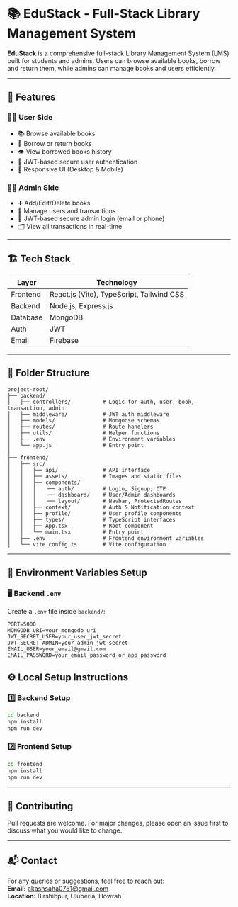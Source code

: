 # 📚 EduStack - Full-Stack Library Management System

**EduStack** is a comprehensive full-stack Library Management System (LMS) built for students and admins. Users can browse available books, borrow and return them, while admins can manage books and users efficiently.

---

## 🚀 Features

### 👨‍🎓 User Side
- 📚 Browse available books
- 🔄 Borrow or return books
- 👁️ View borrowed books history
- 🔐 JWT-based secure user authentication
- 📱 Responsive UI (Desktop & Mobile)

### 🧑‍💼 Admin Side
- ➕ Add/Edit/Delete books
- 👥 Manage users and transactions
- 🔐 JWT-based secure admin login (email or phone)
- 🗂️ View all transactions in real-time

---

## 🏗️ Tech Stack

| Layer     | Technology                        |
|-----------|------------------------------------|
| Frontend  | React.js (Vite), TypeScript, Tailwind CSS |
| Backend   | Node.js, Express.js |
| Database  | MongoDB            |
| Auth      | JWT                               |
| Email     | Firebase           |

---

## 📁 Folder Structure

```
project-root/
├── backend/
│   ├── controllers/          # Logic for auth, user, book, transaction, admin
│   ├── middleware/           # JWT auth middleware
│   ├── models/               # Mongoose schemas
│   ├── routes/               # Route handlers
│   ├── utils/                # Helper functions
│   ├── .env                  # Environment variables
│   └── app.js                # Entry point
│
├── frontend/
│   ├── src/
│   │   ├── api/              # API interface
│   │   ├── assets/           # Images and static files
│   │   ├── components/
│   │   │   ├── auth/         # Login, Signup, OTP
│   │   │   ├── dashboard/    # User/Admin dashboards
│   │   │   ├── layout/       # Navbar, ProtectedRoutes
│   │   ├── context/          # Auth & Notification context
│   │   ├── profile/          # User profile components
│   │   ├── types/            # TypeScript interfaces
│   │   ├── App.tsx           # Root component
│   │   └── main.tsx          # Entry point
│   ├── .env                  # Frontend environment variables
│   └── vite.config.ts        # Vite configuration
```

---

## 🔐 Environment Variables Setup

### 🖥️ Backend `.env`

Create a `.env` file inside `backend/`:

```env
PORT=5000
MONGODB_URI=your_mongodb_uri
JWT_SECRET_USER=your_user_jwt_secret
JWT_SECRET_ADMIN=your_admin_jwt_secret
EMAIL_USER=your_email@gmail.com
EMAIL_PASSWORD=your_email_password_or_app_password
```



## ⚙️ Local Setup Instructions

### 1️⃣ Backend Setup

```bash
cd backend
npm install
npm run dev
```

### 2️⃣ Frontend Setup

```bash
cd frontend
npm install
npm run dev
```

---


## 🤝 Contributing

Pull requests are welcome. For major changes, please open an issue first to discuss what you would like to change.

---

## 📬 Contact

For any queries or suggestions, feel free to reach out:  
**Email:** akashsaha0751@gmail.com  
**Location:** Birshibpur, Uluberia, Howrah
